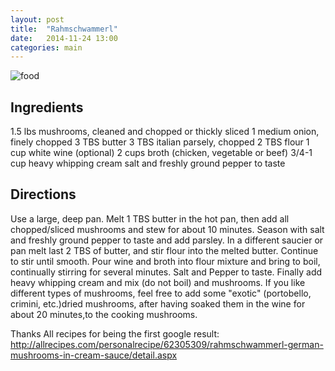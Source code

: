 ```yaml
---
layout: post
title:  "Rahmschwammerl"
date:   2014-11-24 13:00
categories: main
---
```


![food](http://toertchenherzog.com/wp-content/uploads/2013/11/DSC09956-1024x685.jpg)

## Ingredients
1.5 lbs mushrooms, cleaned and chopped or thickly sliced
1 medium onion, finely chopped
3 TBS butter
3 TBS italian parsely, chopped
2 TBS flour
1 cup white wine (optional)
2 cups broth (chicken, vegetable or beef)
3/4-1 cup heavy whipping cream
salt and freshly ground pepper to taste


## Directions


Use a large, deep pan. Melt 1 TBS butter in the hot pan, then add all chopped/sliced mushrooms and stew for about 10 minutes.
Season with salt and freshly ground pepper to taste and add parsley.
In a different saucier or pan melt last 2 TBS of butter, and stir flour into the melted butter. Continue to stir until smooth. Pour wine and broth into flour mixture and bring to boil, continually stirring for several minutes.
Salt and Pepper to taste. Finally add heavy whipping cream and mix (do not boil) and mushrooms.
If you like different types of mushrooms, feel free to add some "exotic" (portobello, crimini, etc.)dried mushrooms, after having soaked them in the wine for about 20 minutes,to the cooking mushrooms.


Thanks All recipes for being the first google result:
http://allrecipes.com/personalrecipe/62305309/rahmschwammerl-german-mushrooms-in-cream-sauce/detail.aspx
